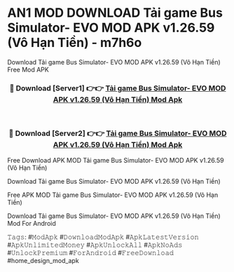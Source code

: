# AN1 MOD DOWNLOAD Tải game Bus Simulator- EVO MOD APK v1.26.59 (Vô Hạn Tiền) - m7h6o
Download Tải game Bus Simulator- EVO MOD APK v1.26.59 (Vô Hạn Tiền) Free Mod APK

<div align="center">
<h3>🔴 Download [Server1] 👉👉 <a href="https://apk-comot.site?title=Tải_game_Bus_Simulator-_EVO_MOD_APK_v1.26.59_(Vô_Hạn_Tiền)">Tải game Bus Simulator- EVO MOD APK v1.26.59 (Vô Hạn Tiền) Mod Apk</a></h3><br>

<h3>🔴 Download [Server2] 👉👉 <a href="https://apk-comot.site?title=Tải_game_Bus_Simulator-_EVO_MOD_APK_v1.26.59_(Vô_Hạn_Tiền)">Tải game Bus Simulator- EVO MOD APK v1.26.59 (Vô Hạn Tiền) Mod Apk</a></h3>
</div>


Free Download APK MOD Tải game Bus Simulator- EVO MOD APK v1.26.59 (Vô Hạn Tiền)

Download Tải game Bus Simulator- EVO MOD APK v1.26.59 (Vô Hạn Tiền) 

Free APK MOD Tải game Bus Simulator- EVO MOD APK v1.26.59 (Vô Hạn Tiền) 

Download Tải game Bus Simulator- EVO MOD APK v1.26.59 (Vô Hạn Tiền) Mod For Android

𝚃𝚊𝚐𝚜: #𝙼𝚘𝚍𝙰𝚙𝚔 #𝙳𝚘𝚠𝚗𝚕𝚘𝚊𝚍𝙼𝚘𝚍𝙰𝚙𝚔 #𝙰𝚙𝚔𝙻𝚊𝚝𝚎𝚜𝚝𝚅𝚎𝚛𝚜𝚒𝚘𝚗 #𝙰𝚙𝚔𝚄𝚗𝚕𝚒𝚖𝚒𝚝𝚎𝚍𝙼𝚘𝚗𝚎𝚢 #𝙰𝚙𝚔𝚄𝚗𝚕𝚘𝚌𝚔𝙰𝚕𝚕 #𝙰𝚙𝚔𝙽𝚘𝙰𝚍𝚜 #𝚄𝚗𝚕𝚘𝚌𝚔𝙿𝚛𝚎𝚖𝚒𝚞𝚖 #𝙵𝚘𝚛𝙰𝚗𝚍𝚛𝚘𝚒𝚍 #𝙵𝚛𝚎𝚎𝙳𝚘𝚠𝚗𝚕𝚘𝚊𝚍 #home_design_mod_apk